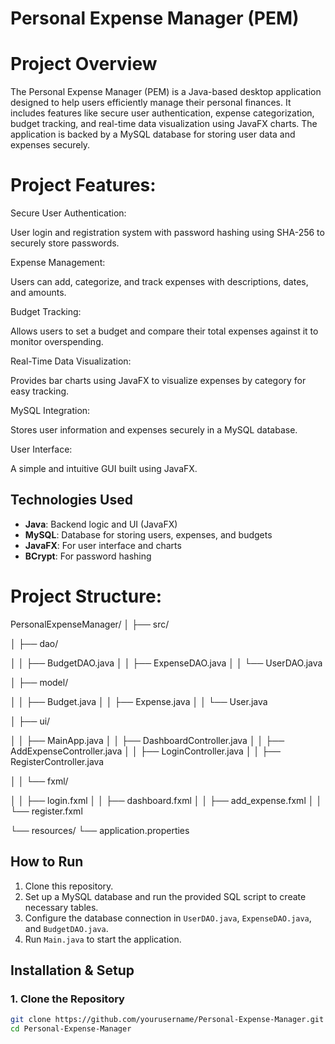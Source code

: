 # Personal Expense Manager (PEM)

# Project Overview
The Personal Expense Manager (PEM) is a Java-based desktop application designed to help users efficiently manage their personal finances. It includes features like secure user authentication, expense categorization, budget tracking, and real-time data visualization using JavaFX charts. The application is backed by a MySQL database for storing user data and expenses securely.

# Project Features:

Secure User Authentication:

User login and registration system with password hashing using SHA-256 to securely store passwords.

Expense Management:

Users can add, categorize, and track expenses with descriptions, dates, and amounts.

Budget Tracking:

Allows users to set a budget and compare their total expenses against it to monitor overspending.

Real-Time Data Visualization:

Provides bar charts using JavaFX to visualize expenses by category for easy tracking.

MySQL Integration:

Stores user information and expenses securely in a MySQL database.

User Interface:

A simple and intuitive GUI built using JavaFX.

## Technologies Used
- **Java**: Backend logic and UI (JavaFX)
- **MySQL**: Database for storing users, expenses, and budgets
- **JavaFX**: For user interface and charts
- **BCrypt**: For password hashing

# Project Structure:

PersonalExpenseManager/
│
├── src/

│   ├── dao/

│   │   ├── BudgetDAO.java
│   │   ├── ExpenseDAO.java
│   │   └── UserDAO.java

│   ├── model/

│   │   ├── Budget.java
│   │   ├── Expense.java
│   │   └── User.java

│   ├── ui/

│   │   ├── MainApp.java
│   │   ├── DashboardController.java
│   │   ├── AddExpenseController.java
│   │   ├── LoginController.java
│   │   ├── RegisterController.java

│   │   └── fxml/

│   │       ├── login.fxml
│   │       ├── dashboard.fxml
│   │       ├── add_expense.fxml
│   │       └── register.fxml

└── resources/
    └── application.properties


## How to Run
1. Clone this repository.
2. Set up a MySQL database and run the provided SQL script to create necessary tables.
3. Configure the database connection in `UserDAO.java`, `ExpenseDAO.java`, and `BudgetDAO.java`.
4. Run `Main.java` to start the application.



## Installation & Setup

### 1. Clone the Repository
```bash
git clone https://github.com/yourusername/Personal-Expense-Manager.git
cd Personal-Expense-Manager
